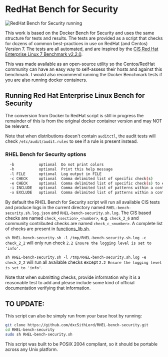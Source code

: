 # RedHat Bench for Security

![RedHat Bench for Security running](https://raw.githubusercontent.com/dxcSithLord/RHEL-Bench-Security/master/benchmark_log.png "RHEL 7 Bench for Security running")

This work is based on the Docker Bench for Security and uses the same structure
for tests and results.
The tests are provided as a script that checks for dozens of common
best-practices in use on RedHat (and Centos) Version 7. The tests are
all automated, and are inspired by the [CIS Red Hat Enterprise Linux 7 Benchmark v2.2.0](https://www.cisecurity.org/benchmark/).

This was made available as an open-source utility so the Centos/RedHat community
can have an easy way to self-assess their hosts and  against
this benchmark.  I would also recommend running the Docker Benchmark tests if you are also running docker containers.

## Running Red Hat Enterprise Linux Bench for Security

The conversion from Docker to RedHat script is still in progress the remainder of this is from the original docker 
container version and may NOT be relevant.


Note that when distributions doesn't contain `auditctl`, the audit tests will
check `/etc/audit/audit.rules` to see if a rule is present instead.


### RHEL Bench for Security options

```sh
  -b           optional  Do not print colors
  -h           optional  Print this help message
  -l FILE      optional  Log output in FILE
  -c CHECK     optional  Comma delimited list of specific check(s)
  -e CHECK     optional  Comma delimited list of specific check(s) to exclude
  -i INCLUDE   optional  Comma delimited list of patterns within a container or image name to check
  -x EXCLUDE   optional  Comma delimited list of patterns within a container or image name to exclude from check
```

By default the RHEL Bench for Security script will run all available CIS tests
and produce logs in the current directory named `RHEL-bench-security.sh.log.json`
and `RHEL-bench-security.sh.log`.
The CIS based checks are named `check_<section>_<number>`, e.g. `check_2_6`
and community contributed checks are named `check_c_<number>`.
A complete list of checks are present in [functions_lib.sh](includes/functions_lib.sh).

`sh RHEL-bench-security.sh -l /tmp/RHEL-bench-security.sh.log -c check_2_2`
will only run check `2.2 Ensure the logging level is set to 'info'`.

`sh RHEL-bench-security.sh -l /tmp/RHEL-bench-security.sh.log -e check_2_2`
will run all available checks except `2.2 Ensure the logging level is set to 'info'`.

Note that when submitting checks, provide information why it is a
reasonable test to add and please include some kind of official documentation
verifying that information.

## TO UPDATE:
This script can also be simply run from your base host by running:
```sh
git clone https://github.com/dxcSithLord/RHEL-bench-security.git
cd RHEL-bench-security
sudo sh RHEL-bench-security.sh
```

This script was built to be POSIX 2004 compliant, so it should be portable
across any Unix platform.
